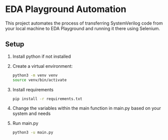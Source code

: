 # EDA Playground Automation

This project automates the process of transferring SystemVerilog code from your local machine to EDA Playground and running it there using Selenium.

## Setup

1. Install python if not installed

2. Create a virtual environment:
   ```sh
   python3 -m venv venv
   source venv/bin/activate

3. Install requirements
   ```sh
   pip install -r requirements.txt

4. Change the variables within the main function in main.py based on your system and needs

5. Run main.py
   ```sh
   python3 -u main.py